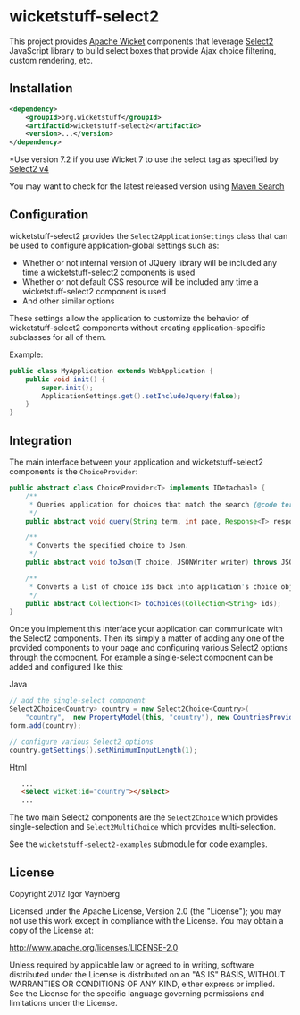 wicketstuff-select2
==============

This project provides [Apache Wicket](http://wicket.apache.org) components that leverage [Select2](http://ivaynberg.github.com/select2) JavaScript library to build select boxes that provide Ajax choice filtering, custom rendering, etc.

Installation
------------

```xml
<dependency>
    <groupId>org.wicketstuff</groupId>
    <artifactId>wicketstuff-select2</artifactId>
	<version>...</version>
</dependency>
```

*Use version 7.2 if you use Wicket 7 to use the select tag as specified by [Select2 v4](https://select2.github.io/announcements-4.0.html#migrating-from-select2-35)


You may want to check for the latest released version using [Maven Search](http://search.maven.org/#search%7Cga%7C1%7Cg%3A%22org.wicketstuff%22%20AND%20a%3A%22wicketstuff-select2%22)

Configuration
-------------

wicketstuff-select2 provides the `Select2ApplicationSettings` class that can be used to configure application-global settings such as:

* Whether or not internal version of JQuery library will be included any time a wicketstuff-select2 components is used
* Whether or not default CSS resource will be included any time a wicketstuff-select2 component is used
* And other similar options

These settings allow the application to customize the behavior of wicketstuff-select2 components without creating application-specific subclasses for all of them.

Example:
```java
public class MyApplication extends WebApplication {
    public void init() {
		super.init();
		ApplicationSettings.get().setIncludeJquery(false);
    }
}
```
Integration
-----------

The main interface between your application and wicketstuff-select2 components is the `ChoiceProvider`:
```java
public abstract class ChoiceProvider<T> implements IDetachable {
    /**
     * Queries application for choices that match the search {@code term} and adds them to the {@code response}
     */
    public abstract void query(String term, int page, Response<T> response);

    /**
     * Converts the specified choice to Json.
     */
    public abstract void toJson(T choice, JSONWriter writer) throws JSONException;

    /**
     * Converts a list of choice ids back into application's choice objects. When the choice provider is attached to a
     */
    public abstract Collection<T> toChoices(Collection<String> ids);
}
```
Once you implement this interface your application can communicate with the Select2 components. Then its simply a matter of adding any one of the provided components to your page and configuring various Select2 options through the component. For example a single-select component can be added and configured like this:

Java
```java
// add the single-select component
Select2Choice<Country> country = new Select2Choice<Country>(
	"country",	new PropertyModel(this, "country"), new CountriesProvider());
form.add(country);

// configure various Select2 options
country.getSettings().setMinimumInputLength(1);
```

Html
```html
   ...
   <select wicket:id="country"></select>
   ...
```

The two main Select2 components are the `Select2Choice` which provides single-selection and `Select2MultiChoice` which provides multi-selection.

See the `wicketstuff-select2-examples` submodule for  code examples.

License
-------
Copyright 2012 Igor Vaynberg

Licensed under the Apache License, Version 2.0 (the "License"); you may not use this work except in compliance with the License. You may obtain a copy of the License at:

http://www.apache.org/licenses/LICENSE-2.0

Unless required by applicable law or agreed to in writing, software distributed under the License is distributed on an "AS IS" BASIS, WITHOUT WARRANTIES OR CONDITIONS OF ANY KIND, either express or implied. See the License for the specific language governing permissions and limitations under the License.
